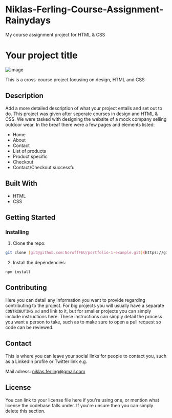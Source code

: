 # Niklas-Ferling-Course-Assignment-Rainydays
My course assignment project for HTML & CSS

# Your project title

![image](https://user-images.githubusercontent.com/52622303/164316813-4b12d99f-aeb7-4069-85cf-e72b3a50ac99.png)

This is a cross-course project focusing on design, HTML and CSS

## Description

Add a more detailed description of what your project entails and set out to do.
This project was given after seperate courses in design and HTML & CSS. We were tasked with designing the website of a mock company selling outdoor wear.
In the breaf there were a few pages and elements listed:

- Home
- About
- Contact
- List of products
- Product specific
- Checkout
- Contact/Checkout successfu

## Built With

- HTML
- CSS

## Getting Started

### Installing

1. Clone the repo:

```bash
git clone [git@github.com:NoroffFEU/portfolio-1-example.git](https://github.com/NiklasFerling/Niklas-Ferling-Course-Assignment-Rainydays.git)
```

2. Install the dependencies:

```
npm install
```


## Contributing

Here you can detail any information you want to provide regarding contributing to the project. For big projects you will usually have a separate `CONTRIBUTING.md` and link to it, but for smaller projects you can simply include instructions here. These instructions can simply detail the process you want a person to take, such as to make sure to open a pull request so code can be reviewed.

## Contact

This is where you can leave your social links for people to contact you, such as a LinkedIn profile or Twitter link e.g.

Mail adress: niklas.ferling@gmail.com

## License

You can link to your license file here if you're using one, or mention what license the codebase falls under. If you're unsure then you can simply delete this section.
